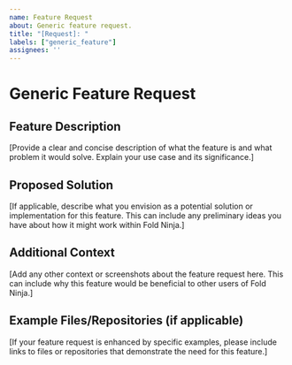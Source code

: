 ```yaml
---
name: Feature Request
about: Generic feature request.
title: "[Request]: "
labels: ["generic_feature"]
assignees: ''
---
```

# Generic Feature Request

## Feature Description
[Provide a clear and concise description of what the feature is and what problem it would solve. Explain your use case and its significance.]

## Proposed Solution
[If applicable, describe what you envision as a potential solution or implementation for this feature. This can include any preliminary ideas you have about how it might work within Fold Ninja.]

## Additional Context
[Add any other context or screenshots about the feature request here. This can include why this feature would be beneficial to other users of Fold Ninja.]

## Example Files/Repositories (if applicable)
[If your feature request is enhanced by specific examples, please include links to files or repositories that demonstrate the need for this feature.]
